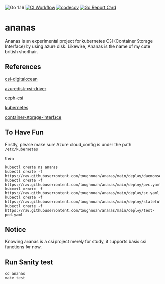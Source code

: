 ![Go 1.16](https://img.shields.io/badge/Go-v1.16-blue)
[![CI Workflow](https://github.com/toughnoah/ananas/actions/workflows/test-coverage.yaml/badge.svg)](https://github.com/toughnoah/ananas/actions/workflows/test-coverage.yaml)
[![codecov](https://codecov.io/gh/toughnoah/ananas/branch/main/graph/badge.svg?token=VFw6rwUFqY)](https://codecov.io/gh/toughnoah/ananas)
[![Go Report Card](https://goreportcard.com/badge/github.com/toughnoah/ananas)](https://goreportcard.com/report/github.com/toughnoah/ananas)
# ananas
Ananas is an experimental project for kubernetes CSI (Container Storage Interface) by using azure disk. Likewise, Ananas is the name of my cute british shorthair.

## References
[csi-digitalocean](https://github.com/digitalocean/csi-digitalocean)

[azuredisk-csi-driver](https://github.com/kubernetes-sigs/azuredisk-csi-driver)

[ceph-csi](https://github.com/ceph/ceph-csi)

[kubernetes](https://github.com/kubernetes/kubernetes)

[container-storage-interface](https://github.com/container-storage-interface/spec)

## To Have Fun
Firstly, please make sure Azure cloud_config is under the path `/etc/kubernetes`

then
```
kubectl create ns ananas
kubectl create -f https://raw.githubusercontent.com/toughnoah/ananas/main/deploy/daemonset.yaml
kubectl create -f https://raw.githubusercontent.com/toughnoah/ananas/main/deploy/pvc.yaml
kubectl create -f https://raw.githubusercontent.com/toughnoah/ananas/main/deploy/sc.yaml
kubectl create -f https://raw.githubusercontent.com/toughnoah/ananas/main/deploy/statefulset.yaml
kubectl create -f https://raw.githubusercontent.com/toughnoah/ananas/main/deploy/test-pod.yaml
```

## Notice
Knowing ananas is a csi project merely for study, it supports basic csi functions for now.

## Run Sanity test
```
cd ananas
make test
```

